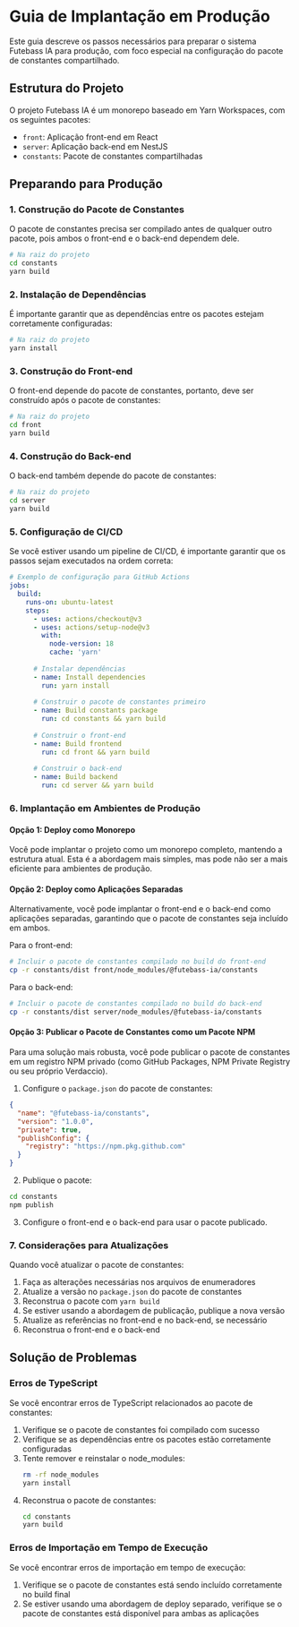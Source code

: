 # Guia de Implantação em Produção

Este guia descreve os passos necessários para preparar o sistema Futebass IA para produção, com foco especial na configuração do pacote de constantes compartilhado.

## Estrutura do Projeto

O projeto Futebass IA é um monorepo baseado em Yarn Workspaces, com os seguintes pacotes:

- `front`: Aplicação front-end em React
- `server`: Aplicação back-end em NestJS
- `constants`: Pacote de constantes compartilhadas

## Preparando para Produção

### 1. Construção do Pacote de Constantes

O pacote de constantes precisa ser compilado antes de qualquer outro pacote, pois ambos o front-end e o back-end dependem dele.

```bash
# Na raiz do projeto
cd constants
yarn build
```

### 2. Instalação de Dependências

É importante garantir que as dependências entre os pacotes estejam corretamente configuradas:

```bash
# Na raiz do projeto
yarn install
```

### 3. Construção do Front-end

O front-end depende do pacote de constantes, portanto, deve ser construído após o pacote de constantes:

```bash
# Na raiz do projeto
cd front
yarn build
```

### 4. Construção do Back-end

O back-end também depende do pacote de constantes:

```bash
# Na raiz do projeto
cd server
yarn build
```

### 5. Configuração de CI/CD

Se você estiver usando um pipeline de CI/CD, é importante garantir que os passos sejam executados na ordem correta:

```yaml
# Exemplo de configuração para GitHub Actions
jobs:
  build:
    runs-on: ubuntu-latest
    steps:
      - uses: actions/checkout@v3
      - uses: actions/setup-node@v3
        with:
          node-version: 18
          cache: 'yarn'
      
      # Instalar dependências
      - name: Install dependencies
        run: yarn install
      
      # Construir o pacote de constantes primeiro
      - name: Build constants package
        run: cd constants && yarn build
      
      # Construir o front-end
      - name: Build frontend
        run: cd front && yarn build
        
      # Construir o back-end
      - name: Build backend
        run: cd server && yarn build
```

### 6. Implantação em Ambientes de Produção

#### Opção 1: Deploy como Monorepo

Você pode implantar o projeto como um monorepo completo, mantendo a estrutura atual. Esta é a abordagem mais simples, mas pode não ser a mais eficiente para ambientes de produção.

#### Opção 2: Deploy como Aplicações Separadas

Alternativamente, você pode implantar o front-end e o back-end como aplicações separadas, garantindo que o pacote de constantes seja incluído em ambos.

Para o front-end:
```bash
# Incluir o pacote de constantes compilado no build do front-end
cp -r constants/dist front/node_modules/@futebass-ia/constants
```

Para o back-end:
```bash
# Incluir o pacote de constantes compilado no build do back-end
cp -r constants/dist server/node_modules/@futebass-ia/constants
```

#### Opção 3: Publicar o Pacote de Constantes como um Pacote NPM

Para uma solução mais robusta, você pode publicar o pacote de constantes em um registro NPM privado (como GitHub Packages, NPM Private Registry ou seu próprio Verdaccio).

1. Configure o `package.json` do pacote de constantes:
```json
{
  "name": "@futebass-ia/constants",
  "version": "1.0.0",
  "private": true,
  "publishConfig": {
    "registry": "https://npm.pkg.github.com"
  }
}
```

2. Publique o pacote:
```bash
cd constants
npm publish
```

3. Configure o front-end e o back-end para usar o pacote publicado.

### 7. Considerações para Atualizações

Quando você atualizar o pacote de constantes:

1. Faça as alterações necessárias nos arquivos de enumeradores
2. Atualize a versão no `package.json` do pacote de constantes
3. Reconstrua o pacote com `yarn build`
4. Se estiver usando a abordagem de publicação, publique a nova versão
5. Atualize as referências no front-end e no back-end, se necessário
6. Reconstrua o front-end e o back-end

## Solução de Problemas

### Erros de TypeScript

Se você encontrar erros de TypeScript relacionados ao pacote de constantes:

1. Verifique se o pacote de constantes foi compilado com sucesso
2. Verifique se as dependências entre os pacotes estão corretamente configuradas
3. Tente remover e reinstalar o node_modules:
   ```bash
   rm -rf node_modules
   yarn install
   ```
4. Reconstrua o pacote de constantes:
   ```bash
   cd constants
   yarn build
   ```

### Erros de Importação em Tempo de Execução

Se você encontrar erros de importação em tempo de execução:

1. Verifique se o pacote de constantes está sendo incluído corretamente no build final
2. Se estiver usando uma abordagem de deploy separado, verifique se o pacote de constantes está disponível para ambas as aplicações 